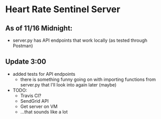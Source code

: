 # Heart Rate Sentinel Server
## As of 11/16 Midnight:
* server.py has API endpoints that work locally (as tested through Postman)
## Update 3:00
* added tests for API endpoints
  * there is something funny going on with importing functions from server.py that I'll look into again later (maybe)
* TODO: 
  * Travis CI?
  * SendGrid API
  * Get server on VM
  * ...that sounds like a lot
